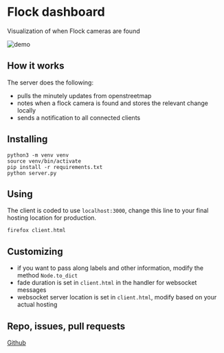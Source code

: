 # Flock dashboard
Visualization of when Flock cameras are found

![demo](https://github.com/tsbischof/flock-dashboard/demo.png)

## How it works

The server does the following:

* pulls the minutely updates from openstreetmap
* notes when a flock camera is found and stores the relevant change locally
* sends a notification to all connected clients

## Installing
```
python3 -m venv venv
source venv/bin/activate
pip install -r requirements.txt
python server.py
```

## Using
The client is coded to use `localhost:3000`, change this line to your final hosting location for production.

```
firefox client.html
```

## Customizing

* if you want to pass along labels and other information, modify the method `Node.to_dict`
* fade duration is set in `client.html` in the handler for websocket messages
* websocket server location is set in `client.html`, modify based on your actual hosting

## Repo, issues, pull requests
[Github](https://github.com/tsbischof/flock-dashboard)
